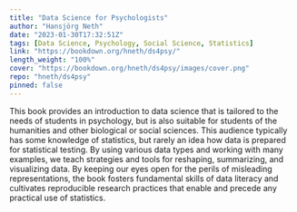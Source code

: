 ```yaml
---
title: "Data Science for Psychologists"
author: "Hansjörg Neth"
date: "2023-01-30T17:32:51Z"
tags: [Data Science, Psychology, Social Science, Statistics]
link: "https://bookdown.org/hneth/ds4psy/"
length_weight: "100%"
cover: "https://bookdown.org/hneth/ds4psy/images/cover.png"
repo: "hneth/ds4psy"
pinned: false
---
```


This book provides an introduction to data science that is tailored to the needs of students in psychology, but is also suitable for students of the humanities and other biological or social sciences. This audience typically has some knowledge of statistics, but rarely an idea how data is prepared for statistical testing. By using various data types and working with many examples, we teach strategies and tools for reshaping, summarizing, and visualizing data. By keeping our eyes open for the perils of misleading representations, the book fosters fundamental skills of data literacy and cultivates reproducible research practices that enable and precede any practical use of statistics.
